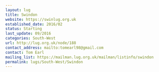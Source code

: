 ```yaml
---
layout: lug
title: Swindon
website: https://swinlug.org.uk
established_date: 2016/02
status: Starting
last_update: 09/2016
categories: South-West
url: http://lug.org.uk/node/188
contact_address: mailto:tomearl98@gmail.com
contact: Tom Earl
mailing_list: https://mailman.lug.org.uk/mailman/listinfo/swindon
permalink: lugs/South-West/Swindon
---
```

